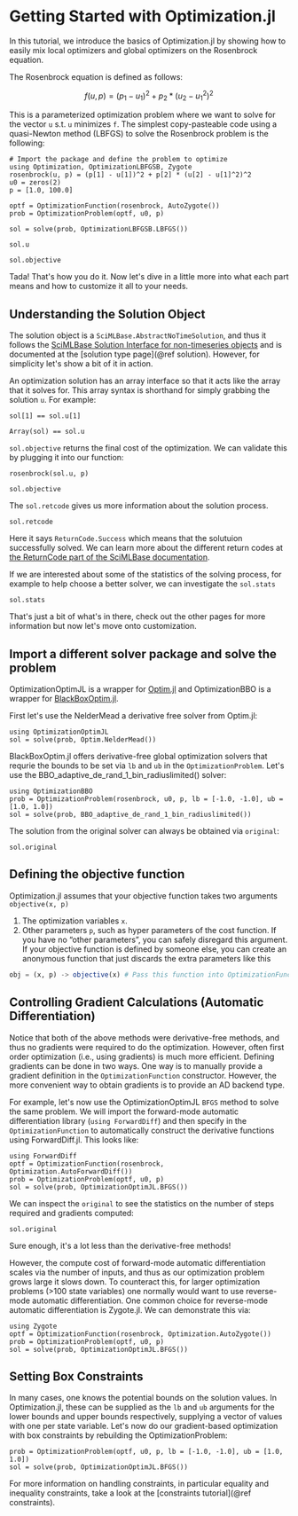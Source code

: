 # Getting Started with Optimization.jl

In this tutorial, we introduce the basics of Optimization.jl by showing
how to easily mix local optimizers and global optimizers on the Rosenbrock equation.

The Rosenbrock equation is defined as follows:

```math
f(u,p) = (p_1 - u_1)^2 + p_2 * ( u_2 - u_1^2)^2
```

This is a parameterized optimization problem where we want to solve for the vector `u` s.t. `u` minimizes `f`.
The simplest copy-pasteable code using a quasi-Newton method (LBFGS) to solve the Rosenbrock problem is the following:

```@example intro
# Import the package and define the problem to optimize
using Optimization, OptimizationLBFGSB, Zygote
rosenbrock(u, p) = (p[1] - u[1])^2 + p[2] * (u[2] - u[1]^2)^2
u0 = zeros(2)
p = [1.0, 100.0]

optf = OptimizationFunction(rosenbrock, AutoZygote())
prob = OptimizationProblem(optf, u0, p)

sol = solve(prob, OptimizationLBFGSB.LBFGS())
```

```@example intro
sol.u
```

```@example intro
sol.objective
```

Tada! That's how you do it. Now let's dive in a little more into what each part means and how to customize it all to your needs.

## Understanding the Solution Object

The solution object is a `SciMLBase.AbstractNoTimeSolution`, and thus it follows the
[SciMLBase Solution Interface for non-timeseries objects](https://docs.sciml.ai/SciMLBase/stable/interfaces/Solutions/) and is documented at the [solution type page](@ref solution).
However, for simplicity let's show a bit of it in action.

An optimization solution has an array interface so that it acts like the array that it solves for. This array syntax is shorthand for simply grabbing the solution `u`. For example:

```@example intro
sol[1] == sol.u[1]
```

```@example intro
Array(sol) == sol.u
```

`sol.objective` returns the final cost of the optimization. We can validate this by plugging it into our function:

```@example intro
rosenbrock(sol.u, p)
```

```@example intro
sol.objective
```

The `sol.retcode` gives us more information about the solution process.

```@example intro
sol.retcode
```

Here it says `ReturnCode.Success` which means that the solutuion successfully solved. We can learn more about the different return codes at
[the ReturnCode part of the SciMLBase documentation](https://docs.sciml.ai/SciMLBase/stable/interfaces/Solutions/#retcodes).

If we are interested about some of the statistics of the solving process, for example to help choose a better solver, we can investigate the `sol.stats`

```@example intro
sol.stats
```

That's just a bit of what's in there, check out the other pages for more information but now let's move onto customization.

## Import a different solver package and solve the problem

OptimizationOptimJL is a wrapper for [Optim.jl](https://github.com/JuliaNLSolvers/Optim.jl) and OptimizationBBO is a wrapper for [BlackBoxOptim.jl](https://github.com/robertfeldt/BlackBoxOptim.jl).

First let's use the NelderMead a derivative free solver from Optim.jl:

```@example intro
using OptimizationOptimJL
sol = solve(prob, Optim.NelderMead())
```

BlackBoxOptim.jl offers derivative-free global optimization solvers that requrie the bounds to be set via `lb` and `ub` in the `OptimizationProblem`. Let's use the BBO_adaptive_de_rand_1_bin_radiuslimited() solver:

```@example intro
using OptimizationBBO
prob = OptimizationProblem(rosenbrock, u0, p, lb = [-1.0, -1.0], ub = [1.0, 1.0])
sol = solve(prob, BBO_adaptive_de_rand_1_bin_radiuslimited())
```

The solution from the original solver can always be obtained via `original`:

```@example intro
sol.original
```

## Defining the objective function

Optimization.jl assumes that your objective function takes two arguments `objective(x, p)`

 1. The optimization variables `x`.
 2. Other parameters `p`, such as hyper parameters of the cost function.
    If you have no “other parameters”, you can  safely disregard this argument. If your objective function is defined by someone else, you can create an anonymous function that just discards the extra parameters like this

```julia
obj = (x, p) -> objective(x) # Pass this function into OptimizationFunction
```

## Controlling Gradient Calculations (Automatic Differentiation)

Notice that both of the above methods were derivative-free methods, and thus no
gradients were required to do the optimization. However, often first order
optimization (i.e., using gradients) is much more efficient. Defining gradients
can be done in two ways. One way is to manually provide a gradient definition
in the `OptimizationFunction` constructor. However, the more convenient way
to obtain gradients is to provide an AD backend type.

For example, let's now use the OptimizationOptimJL `BFGS` method to solve the same
problem. We will import the forward-mode automatic differentiation library
(`using ForwardDiff`) and then specify in the `OptimizationFunction` to
automatically construct the derivative functions using ForwardDiff.jl. This
looks like:

```@example intro
using ForwardDiff
optf = OptimizationFunction(rosenbrock, Optimization.AutoForwardDiff())
prob = OptimizationProblem(optf, u0, p)
sol = solve(prob, OptimizationOptimJL.BFGS())
```

We can inspect the `original` to see the statistics on the number of steps
required and gradients computed:

```@example intro
sol.original
```

Sure enough, it's a lot less than the derivative-free methods!

However, the compute cost of forward-mode automatic differentiation scales
via the number of inputs, and thus as our optimization problem grows large it
slows down. To counteract this, for larger optimization problems (>100 state
variables) one normally would want to use reverse-mode automatic differentiation.
One common choice for reverse-mode automatic differentiation is Zygote.jl.
We can demonstrate this via:

```@example intro
using Zygote
optf = OptimizationFunction(rosenbrock, Optimization.AutoZygote())
prob = OptimizationProblem(optf, u0, p)
sol = solve(prob, OptimizationOptimJL.BFGS())
```

## Setting Box Constraints

In many cases, one knows the potential bounds on the solution values. In
Optimization.jl, these can be supplied as the `lb` and `ub` arguments for
the lower bounds and upper bounds respectively, supplying a vector of
values with one per state variable. Let's now do our gradient-based
optimization with box constraints by rebuilding the OptimizationProblem:

```@example intro
prob = OptimizationProblem(optf, u0, p, lb = [-1.0, -1.0], ub = [1.0, 1.0])
sol = solve(prob, OptimizationOptimJL.BFGS())
```

For more information on handling constraints, in particular equality and
inequality constraints, take a look at the [constraints tutorial](@ref constraints).
